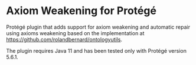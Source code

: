 Axiom Weakening for Protégé
===========================

Protégé plugin that adds support for axiom weakening and automatic repair using axioms weakening based on the implementation at https://github.com/rolandbernard/ontologyutils.

The plugin requires Java 11 and has been tested only with Protégé version 5.6.1.
